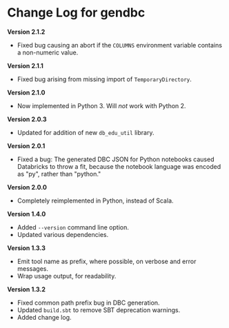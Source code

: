 # Change Log for gendbc

**Version 2.1.2**

- Fixed bug causing an abort if the `COLUMNS` environment variable contains
  a non-numeric value.

**Version 2.1.1**

- Fixed bug arising from missing import of `TemporaryDirectory`.

**Version 2.1.0**

- Now implemented in Python 3. Will _not_ work with Python 2.

**Version 2.0.3**

- Updated for addition of new `db_edu_util` library.

**Version 2.0.1**

- Fixed a bug: The generated DBC JSON for Python notebooks caused Databricks
  to throw a fit, because the notebook language was encoded as "py", rather
  than "python."

**Version 2.0.0**

- Completely reimplemented in Python, instead of Scala.

**Version 1.4.0**

- Added `--version` command line option.
- Updated various dependencies.

**Version 1.3.3**

- Emit tool name as prefix, where possible, on verbose and error messages.
- Wrap usage output, for readability.

**Version 1.3.2**

- Fixed common path prefix bug in DBC generation.
- Updated `build.sbt` to remove SBT deprecation warnings.
- Added change log.
